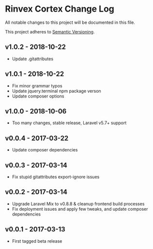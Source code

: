 # Rinvex Cortex Change Log

All notable changes to this project will be documented in this file.

This project adheres to [Semantic Versioning](CONTRIBUTING.md).


## v1.0.2 - 2018-10-22
- Update .gitattributes

## v1.0.1 - 2018-10-22
- Fix minor grammar typos
- Update jquery.terminal npm package verson
- Update composer options

## v1.0.0 - 2018-10-06
- Too many changes, stable release, Laravel v5.7+ support

## v0.0.4 - 2017-03-22
- Update composer dependencies

## v0.0.3 - 2017-03-14
- Fix stupid gitattributes export-ignore issues

## v0.0.2 - 2017-03-14
- Upgrade Laravel Mix to v0.8.8 & cleanup frontend build processes
- Fix deployment issues and apply few tweaks, and update composer dependencies

## v0.0.1 - 2017-03-13
- First tagged beta release

[v1.0.2]: https://github.com/rinvex/cortex/compare/v1.0.1...v1.0.2
[v1.0.1]: https://github.com/rinvex/cortex/compare/v1.0.0...v1.0.1
[v1.0.0]: https://github.com/rinvex/cortex/compare/v0.0.4...v1.0.0
[v0.0.4]: https://github.com/rinvex/cortex/compare/v0.0.3...v0.0.4
[v0.0.3]: https://github.com/rinvex/cortex/compare/v0.0.2...v0.0.3
[v0.0.2]: https://github.com/rinvex/cortex/compare/v0.0.1...v0.0.2
